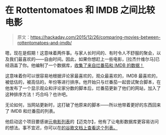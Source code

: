 # 在 Rottentomatoes 和 IMDB 之间比较电影

> 原文：<https://hackaday.com/2015/12/26/comparing-movies-between-rottentomatoes-and-imdb/>

嗯，现在是假期！这意味着两件事。与家人长时间的、有时令人不舒服的聚会，以及我们最喜欢的——自由时间。因此，如果你想赶上一些电影，[拉杰什维尔马]已经涵盖了你。他编制了一个数据库，[收集了来自烂番茄和 IMDB 的数据！](http://rawdust.com/sortable-imdb-and-rottentomatoes-data/index.htm)

这意味着你可以很容易地根据评论家最喜欢的，观众最喜欢的，IMDB 最喜欢的，被低估的，被高估的，年份等进行排序。他开始只与烂番茄一起尝试聚合脚本，在他发布了一个显示观众和评论家分数的脚本后，烂番茄更新了他们的网站，加入了这种排序方法！巧合吗？也许吧。

无论如何，当网站更新时，这打破了他原来的脚本——所以他带着更好的东西回来了 IMDB 和烂番茄的列表。

他启动这个项目要感谢[元电影列表](http://metafilmlist.blogspot.co.uk/p/home-page.html)的【迈克尔】，他有了让电影数据库更容易访问的想法。事不宜迟，你可以在[的谷歌文档上查看这个列表。](https://docs.google.com/spreadsheets/d/1o6X171oY7DiHcXxUi-q0J6h36PuAmUCEm28wnjV7IE8/edit#gid=1750636598)